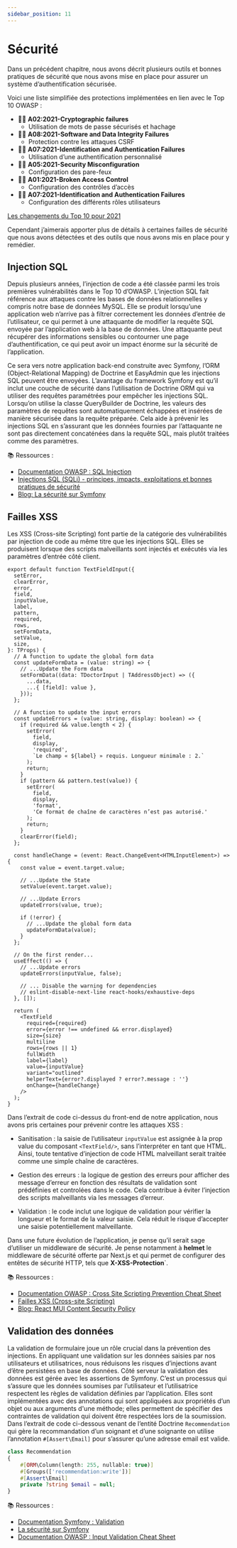 ```yaml
---
sidebar_position: 11
---
```


# Sécurité 

Dans un précédent chapitre, nous avons décrit plusieurs outils et bonnes pratiques de sécurité que nous avons mise en place pour assurer un système d’authentification sécurisée.

Voici une liste simplifiée des protections implémentées en lien avec le Top 10 OWASP :
- 🏴‍☠️ **A02:2021-Cryptographic failures**
    - Utilisation de mots de passe sécurisés et hachage
- 🏴‍☠️ **A08:2021-Software and Data Integrity Failures**
    - Protection contre les attaques CSRF
- 🏴‍☠️ **A07:2021-Identification and Authentication Failures**  
    - Utilisation d’une authentification personnalisé
- 🏴‍☠️ **A05:2021-Security Misconfiguration**
    - Configuration des pare-feux
- 🏴‍☠️ **A01:2021-Broken Access Control**
    - Configuration des contrôles d’accès
- 🏴‍☠️ **A07:2021-Identification and Authentication Failures**
    - Configuration des différents rôles utilisateurs

[Les changements du Top 10 pour 2021](/img/owasp.png)

Cependant j’aimerais apporter plus de détails à certaines failles de sécurité que nous avons détectées et des outils que nous avons mis en place pour y remédier.

## Injection SQL

Depuis plusieurs années, l’injection de code a été classée parmi les trois premières vulnérabilités dans le Top 10 d’OWASP. L’injection SQL fait référence aux attaques contre les bases de données relationnelles y compris notre base de données MySQL. Elle se produit lorsqu’une application web n’arrive pas à filtrer correctement les données d’entrée de l’utilisateur, ce qui permet à une attaquante de modifier la requête SQL envoyée par l’application web à la base de données. Une attaquante peut récupérer des informations sensibles ou contourner une page d’authentification, ce qui peut avoir un impact énorme sur la sécurité de l’application.

Ce sera vers notre application back-end construite avec Symfony, l’ORM (Object-Relational Mapping) de Doctrine et EasyAdmin que les injections SQL peuvent être envoyées. L’avantage du framework Symfony est qu’il inclut une couche de sécurité dans l’utilisation de Doctrine ORM qui va utiliser des requêtes paramétrées pour empêcher les injections SQL. Lorsqu’on utilise la classe QueryBuilder de Doctrine, les valeurs des paramètres de requêtes sont automatiquement échappées et insérées de manière sécurisée dans la requête préparée. Cela aide à prévenir les injections SQL en s’assurant que les données fournies par l’attaquante ne sont pas directement concaténées dans la requête SQL, mais plutôt traitées comme des paramètres.

📚 Ressources : 
- [Documentation OWASP : SQL Injection](https://owasp.org/www-community/attacks/SQL_Injection)
- [Injections SQL (SQLi) - principes, impacts, exploitations et bonnes pratiques de sécurité](https://www.vaadata.com/blog/fr/injections-sql-principes-impacts-exploitations-bonnes-pratiques-securite/)
- [Blog: La sécurité sur Symfony](https://www.vaadata.com/blog/fr/la-securite-sur-symfony-episode-1-injection-xss-auth/)

## Failles XSS

Les XSS (Cross-site Scripting) font partie de la catégorie des vulnérabilités par injection de code au même titre que les injections SQL. Elles se produisent lorsque des scripts malveillants sont injectés et exécutés via les paramètres d’entrée côté client.

```tsx title="/Components/Input/TextFieldInput.tsx"
export default function TextFieldInput({
  setError,
  clearError,
  error,
  field,
  inputValue,
  label,
  pattern,
  required,
  rows,
  setFormData,
  setValue,
  size,
}: TProps) {
  // A function to update the global form data
  const updateFormData = (value: string) => {
    // ...Update the Form data
    setFormData((data: TDoctorInput | TAddressObject) => ({
      ...data,
      ...{ [field]: value },
    }));
  };

  // A function to update the input errors
  const updateErrors = (value: string, display: boolean) => {
    if (required && value.length < 2) {
      setError(
        field,
        display,
        'required',
        `Le champ « ${label} » requis. Longueur minimale : 2.`
      );
      return;
    }
    if (pattern && pattern.test(value)) {
      setError(
        field,
        display,
        'format',
        'Ce format de chaîne de caractères n’est pas autorisé.'
      );
      return;
    }
    clearError(field);
  };

  const handleChange = (event: React.ChangeEvent<HTMLInputElement>) => {
    const value = event.target.value;

    // ...Update the State
    setValue(event.target.value);

    // ...Update Errors
    updateErrors(value, true);

    if (!error) {
      // ...Update the global form data
      updateFormData(value);
    }
  };

  // On the first render...
  useEffect(() => {
    // ...Update errors
    updateErrors(inputValue, false);

    // ... Disable the warning for dependencies
    // eslint-disable-next-line react-hooks/exhaustive-deps
  }, []);

  return (
    <TextField
      required={required}
      error={error !== undefined && error.displayed}
      size={size}
      multiline
      rows={rows || 1}
      fullWidth
      label={label}
      value={inputValue}
      variant="outlined"
      helperText={error?.displayed ? error?.message : ''}
      onChange={handleChange}
    />
  );
}
```

Dans l’extrait de code ci-dessus du front-end de notre application, nous avons pris certaines pour prévenir contre les attaques XSS :

- Sanitisation : la saisie de l’utilisateur `inputValue` est assignée à la prop value du composant `<TextField/>`, sans l’interpréter en tant que HTML. Ainsi, toute tentative d’injection de code HTML malveillant serait traitée comme une simple chaîne de caractères.

- Gestion des erreurs : la logique de gestion des erreurs pour afficher des message d’erreur en fonction des résultats de validation sont prédéfinies et controlées dans le code. Cela contribue à éviter l’injection des scripts malveillants via les messages d’erreur.

- Validation : le code inclut une logique de validation pour vérifier la longueur et le format de la valeur saisie. Cela réduit le risque d’accepter une saisie potentiellement malveillante.

Dans une future évolution de l’application, je pense qu’il serait sage d’utiliser un middleware de sécurité. Je pense notamment à **helmet** le middleware de sécurité offerte par Next.js et qui permet de configurer des entêtes de sécurité HTTP, tels que **X-XSS-Protection**`.

📚 Ressources : 
-  [Documentation OWASP : Cross Site Scripting Prevention Cheat Sheet](https://cheatsheetseries.owasp.org/cheatsheets/Cross_Site_Scripting_Prevention_Cheat_Sheet.html)
- [Failles XSS (Cross-site Scripting)](https://www.vaadata.com/blog/fr/failles-xss-principes-types-dattaques-exploitations-et-bonnes-pratiques-securite/)
- [Blog: React MUI Content Security Policy](https://dev.to/navyaarora01/react-mui-content-security-policy-2gp)

## Validation des données 

La validation de formulaire joue un rôle crucial dans la prévention des injections. En appliquant une validation sur les données saisies par nos utilisateurs et utilisatrices, nous réduisons les risques d’injections avant d’être persistées en base de données.
Côté serveur la validation des données est gérée avec les assertions de Symfony. C’est un processus qui s’assure que les données soumises par l’utilisateur et l’utilisatrice respectent les règles de validation définies par l’application.
Elles sont implémentées avec des annotations qui sont appliquées aux propriétés d’un objet ou aux arguments d'une méthode; elles permettent de spécifier des contraintes de validation qui doivent être respectées lors de la soumission.
Dans l’extrait de code ci-dessous venant de l’entité Doctrine `Recommendation` qui gère la recommandation d’un soignant et d’une soignante on utilise l’annotation `#[Assert\Email]` pour s’assurer qu’une adresse email est valide.

```php title="/src/Entity/Recommendation.php"
class Recommendation
{
    #[ORM\Column(length: 255, nullable: true)]
    #[Groups(['recommendation:write'])]
    #[Assert\Email]
    private ?string $email = null;
}
```

📚 Ressources :
- [Documentation Symfony : Validation](https://symfony.com/doc/current/validation.html)
- [La sécurité sur Symfony](https://www.vaadata.com/blog/fr/la-securite-sur-symfony-episode-1-injection-xss-auth/)
- [Documentation OWASP : Input Validation Cheat Sheet](https://cheatsheetseries.owasp.org/cheatsheets/Input_Validation_Cheat_Sheet.html)
